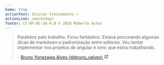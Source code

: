```yaml
---
home: true
actionText: Iniciar treinamento →
actionLink: /workshop/
footer: CC-BY-NC-SA-4.0 © 2018 Roberto Achar
---
```


<div class="feedbacks">
  <div class="feedback">
    <blockquote cite="https://twitter.com/bruno_yalves/status/1042537109884526592">
      <p>
        Parabéns pelo trabalho. Ficou fantástico. Estava procurando algumas dicas de markdown e padronização entre editores. Vou tentar implementar nos projetos de angular e ionic que estou trabalhando.
      </p>
      <span>
        -
        <a href="https://twitter.com/bruno_yalves/status/1042537109884526592" target="_blank" rel="noopener noreferrer">
          Bruno Yonezawa Alves (@bruno_yalves)
          <svg xmlns="http://www.w3.org/2000/svg" aria-hidden="true" x="0px" y="0px" viewBox="0 0 100 100" width="15" height="15" class="icon outbound"><path fill="currentColor" d="M18.8,85.1h56l0,0c2.2,0,4-1.8,4-4v-32h-8v28h-48v-48h28v-8h-32l0,0c-2.2,0-4,1.8-4,4v56C14.8,83.3,16.6,85.1,18.8,85.1z"></path> <polygon fill="currentColor" points="45.7,48.7 51.3,54.3 77.2,28.5 77.2,37.2 85.2,37.2 85.2,14.9 62.8,14.9 62.8,22.9 71.5,22.9"></polygon></svg>
        </a>
      </span>
    </blockquote>
  </div>
</div>

